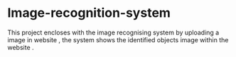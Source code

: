 # Image-recognition-system
This project encloses with the image recognising system by uploading a image in website , the system shows the identified objects  image within the website .
